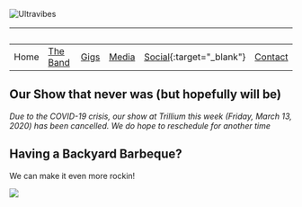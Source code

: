 ![Ultravibes](https://scontent.fbos1-1.fna.fbcdn.net/v/t1.0-9/55492985_332890087357228_108962916572594176_o.jpg?_nc_cat=100&_nc_sid=6e5ad9&_nc_ohc=apxkqkfxRhYAX9g1FpF&_nc_ht=scontent.fbos1-1.fna&oh=54b5f0af0fe6447625510dfca9c4efb6&oe=5EC0F420)

| &nbsp; | &nbsp;             | &nbsp;         | &nbsp;            | &nbsp;                                                                | &nbsp;               |
| ------ | ------------------ | -------------- | ----------------- | --------------------------------------------------------------------- | -------------------- |
| Home   | [The Band](./band) | [Gigs](./gigs) | [Media](./photos) | [Social](https://www.facebook.com/UltraVibesBand/){:target="\_blank"} | [Contact](./contact) |

## Our Show that never was (but hopefully will be)

_Due to the COVID-19 crisis, our show at Trillium this week (Friday, March 13, 2020) has been cancelled. We do hope to reschedule for another time_

## Having a Backyard Barbeque?

We can make it even more rockin!

![](https://scontent.fbos1-1.fna.fbcdn.net/v/t1.0-9/88241809_532416250737943_7974143947993776128_n.jpg?_nc_cat=101&_nc_sid=110474&_nc_ohc=d6AJRhbHb-cAX-z3Bap&_nc_ht=scontent.fbos1-1.fna&oh=d4a1795b113d5558e0634a4824103944&oe=5E8055B2)
